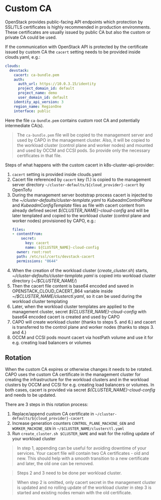 # Custom CA

OpenStack provides public-facing API endpoints which protection by SSL/TLS certificates
is highly recommended in production environments.
These certificates are usually issued by public CA but also the custom or private CA could be used.

If the communication with OpenStack API is protected by the certificate issued by custom CA
the `cacert` setting needs to be provided inside clouds.yaml, e.g.:
```yaml
clouds:
  devstack:
    cacert: ca-bundle.pem
    auth:
      auth_url: https://10.0.3.15/identity
      project_domain_id: default
      project_name: demo
      user_domain_id: default
    identity_api_version: 3
    region_name: RegionOne
    interface: public
```
Here the file `ca-bundle.pem` contains custom root CA and potentially intermediate CA(s).
> The `ca-bundle.pem` file will be copied to the management server and used by CAPO
> in the management cluster. Also, it will be copied to the workload cluster (control plane and worker nodes)
> and mounted and used by OCCM and CCSI pods.
> So provide only the necessary certificates in that file.

Steps of what happens with the custom cacert in k8s-cluster-api-provider:
1. `cacert` setting is provided inside clouds.yaml
2. Cacert file referenced by `cacert` key (1.) is copied to the management server
   directory `~/cluster-defaults/${cloud_provider}-cacert` by OpenTofu
3. During the management server bootstrap process cacert is injected to
   the *~/cluster-defaults/cluster-template.yaml* to *KubeadmControlPlane* and *KubeadmConfigTemplate* files
   as file with cacert content from already defined secret *${CLUSTER_NAME}-cloud-config* and will be later
   templated and copied to the workload cluster (control plane and worker nodes) provisioned by CAPO, e.g.:
   ```yaml
   files:
   - contentFrom:
       secret:
         key: cacert
         name: ${CLUSTER_NAME}-cloud-config
     owner: root:root
     path: /etc/ssl/certs/devstack-cacert
     permissions: "0644"
   ```
4. When the creation of the workload cluster (*create_cluster.sh*) starts,
   *~/cluster-defaults/cluster-template.yaml* is copied into workload cluster directory (*~/$CLUSTER_NAME/*)
5. Then the cacert file content is base64 encoded and saved in OPENSTACK_CLOUD_CACERT_B64 variable
   inside *~/$CLUSTER_NAME/clusterctl.yaml*, so it can be used during
   the workload cluster templating
6. Later, when the workload cluster templates are applied to the management cluster,
   secret *${CLUSTER_NAME}-cloud-config* with base64 encoded cacert is created and used by CAPO
7. CAPO will create workload cluster (thanks to steps 5. and 6.) and cacert is
   transferred to the control plane and worker nodes (thanks to steps 3. and 4.)
8. OCCM and CCSI pods mount cacert via hostPath volume
   and use it for e.g. creating load balancers or volumes

## Rotation

When the custom CA expires or otherwise changes it needs to be rotated.
CAPO uses the custom CA certificate in the management cluster for creating the infrastructure
for the workload clusters and in the workload clusters by OCCM and CCSI for e.g. creating load balancers or volumes.
In both cases, cacert is provided via secret *${CLUSTER_NAME}-cloud-config* and needs to be updated.

There are 3 steps in this rotation process:
1. Replace/append custom CA certificate in `~/cluster-defaults/${cloud_provider}-cacert`
2. Increase generation counters `CONTROL_PLANE_MACHINE_GEN` and `WORKER_MACHINE_GEN` in `~/$CLUSTER_NAME/clusterctl.yaml`
3. Run `create_cluster.sh $CLUSTER_NAME` and wait for the rolling update of your workload cluster

> In step 1, appending can be useful for avoiding downtime of your services.
> Your cacert file will contain two CA certificates - old and new.
> This should help with a smooth transition to a new certificate and later, the old one can be removed.

> Steps 2 and 3 need to be done per workload cluster.

> When step 2 is omitted, only cacert secret in the management cluster is updated and no rolling update of
> the workload cluster in step 3 is started and existing nodes remain with the old certificate.
